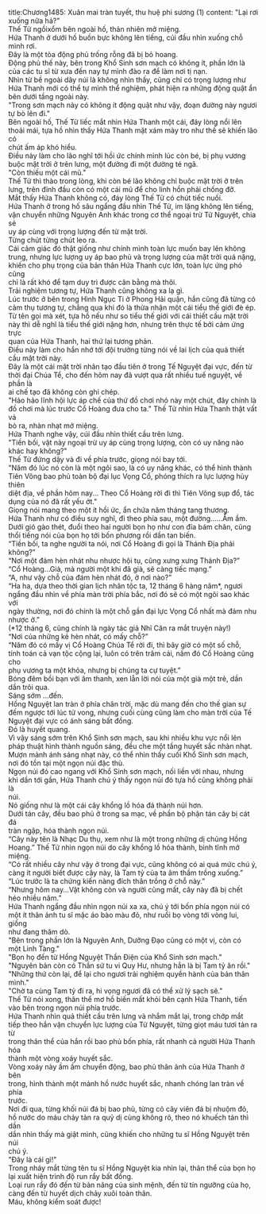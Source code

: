 title:Chương1485: Xuân mai tràn tuyết, thu huệ phi sương (1)
content:
"Lại rơi xuống nữa hả?"<br>Thế Tử ngồixổm bên ngoài hố, thản nhiên mở miệng.<br>Hứa Thanh ở dưới hố buồn bực không lên tiếng, cúi đầu nhìn xuống chỗ<br>mình rơi.<br>Đây là một tòa động phủ trống rỗng đã bị bỏ hoang.<br>Động phủ thế này, bên trong Khổ Sinh sơn mạch có không ít, phần lớn là<br>của các tu sĩ từ xưa đến nay tự mình đào ra để làm nơi tị nạn.<br>Nhìn từ bề ngoài dãy núi là không nhìn thấy, cũng chỉ có trọng lượng như<br>Hứa Thanh mới có thể tự mình thể nghiệm, phát hiện ra những động quật ẩn<br>bên dưới tầng ngoài này.<br>"Trong sơn mạch này có không ít động quật như vậy, đoạn đường này ngươi<br>tự bò lên đi."<br>Bên ngoài hố, Thế Tử liếc mắt nhìn Hứa Thanh một cái, đáy lòng nổi lên<br>thoải mái, tựa hồ nhìn thấy Hứa Thanh mặt xám mày tro như thế sẽ khiến lão có<br>chút ấm áp khó hiểu.<br>Điều này làm cho lão nghĩ tới hồi ức chính mình lúc còn bé, bị phụ vương<br>buộc mặt trời ở trên lưng, một đường đi một đường té ngã.<br>"Còn thiếu một cái mũ."<br>Thế Tử thì thào trong lòng, khi còn bé lão không chỉ buộc mặt trời ở trên<br>lưng, trên đỉnh đầu còn có một cái mũ để cho linh hồn phải chống đỡ.<br>Mắt thấy Hứa Thanh không có, đáy lòng Thế Tử có chút tiếc nuối.<br>Hứa Thanh ở trong hố sâu ngẩng đầu nhìn Thế Tử, im lặng không lên tiếng,<br>vận chuyển những Nguyên Anh khác trong cơ thể ngoại trừ Tử Nguyệt, chia sẻ<br>uy áp cùng với trọng lượng đến từ mặt trời.<br>Từng chút từng chút leo ra.<br>Cái cảm giác đó thật giống như chính mình toàn lực muốn bay lên không<br>trung, nhưng lực lượng uy áp bao phủ và trọng lượng của mặt trời quá nặng,<br>khiến cho phụ trọng của bản thân Hứa Thanh cực lớn, toàn lực ứng phó cũng<br>chỉ là rất khó để tạm duy trì được cân bằng mà thôi.<br>Trải nghiệm tương tự, Hứa Thanh cũng không xa lạ gì.<br>Lúc trước ở bên trong Hình Ngục Ti ở Phong Hải quận, hắn cũng đã từng có<br>cảm thụ tương tự, chẳng qua khi đó là thừa nhận một cái tiểu thế giới đè ép.<br>Từ tên gọi mà xét, tựa hồ nếu như so tiểu thế giới với cái thiết cầu mặt trời<br>này thì dễ nghĩ là tiểu thế giới nặng hơn, nhưng trên thực tế bởi cảm ứng trực<br>quan của Hứa Thanh, hai thứ lại tương phản.<br>Điều này làm cho hắn nhớ tới đội trưởng từng nói về lai lịch của quả thiết<br>cầu mặt trời này.<br>Đây là một cái mặt trời nhân tạo đầu tiên ở trong Tế Nguyệt đại vực, đến từ<br>thời đại Chúa Tể, cho đến hôm nay đã vượt qua rất nhiều tuế nguyệt, về phần là<br>ai chế tạo đã không còn ghi chép.<br>"Hảo hảo lĩnh hội lực áp chế của thứ đồ chơi nhỏ này một chút, đây chính là<br>đồ chơi mà lúc trước Cổ Hoàng đưa cho ta." Thế Tử nhìn Hứa Thanh thật vất vả<br>bò ra, nhàn nhạt mở miệng.<br>Hứa Thanh nghe vậy, cúi đầu nhìn thiết cầu trên lưng.<br>"Tiền bối, vật này ngoại trừ uy áp cùng trọng lượng, còn có uy năng nào<br>khác hay không?"<br>Thế Tử đứng dậy và đi về phía trước, giọng nói bay tới.<br>"Năm đó lúc nó còn là một ngôi sao, là có uy năng khác, có thể hình thành<br>Tiên Võng bao phủ toàn bộ đại lục Vọng Cổ, phóng thích ra lực lượng hủy thiên<br>diệt địa, về phần hôm nay... Theo Cổ Hoàng rời đi thì Tiên Võng sụp đổ, tác<br>dụng của nó đã rất yếu ớt."<br>Giọng nói mang theo một ít hồi ức, ẩn chứa năm tháng tang thương.<br>Hứa Thanh như có điều suy nghĩ, đi theo phía sau, một đường......Ầm ầm.<br>Dưới gió gào thét, đuổi theo hai người bọn họ như con đỉa bám chân, cũng<br>thổi tiếng nói của bọn họ tới bốn phương rồi dần tan biến.<br>“Tiền bối, ta nghe người ta nói, nơi Cổ Hoàng đi gọi là Thánh Địa phải<br>không?”<br>“Nơi một đám hèn nhát nhu nhược hội tụ, cũng xưng xưng Thánh Địa?”<br>“Cổ Hoàng…Già, mà người một khi đã già, sẽ càng tiếc mạng.”<br>“A, như vậy chỗ của đám hèn nhát đó, ở nơi nào?”<br>“Ha ha, dựa theo thời gian lịch nhân tộc ta, 12 tháng 6 hàng năm*, ngươi<br>ngẩng đầu nhìn về phía màn trời phía bắc, nơi đó sẽ có một ngôi sao khác với<br>ngày thường, nơi đó chính là một chỗ gần đại lực Vọng Cổ nhất mà đám nhu<br>nhược ở.”<br>(*12 tháng 6, cũng chính là ngày tác giả Nhĩ Căn ra mắt truyện này!)<br>“Nơi của những kẻ hèn nhát, có mấy chỗ?”<br>“Năm đó có mấy vị Cổ Hoàng Chúa Tể rời đi, thì bây giờ có một số chỗ,<br>tính toán cả vạn tộc cộng lại, luôn có trên trăm cái, năm đó Cổ Hoàng cũng cho<br>phụ vương ta một khỏa, nhưng bị chúng ta cự tuyệt.”<br>Bóng đêm bồi bạn với âm thanh, xen lẫn lời nói của một già một trẻ, dần<br>dần trôi qua.<br>Sáng sớm …đến.<br>Hồng Nguyệt lan tràn ở phía chân trời, mặc dù mang đến cho thế gian sự<br>đếm ngược tới lúc tử vong, nhưng cuối cùng cũng làm cho màn trời của Tế<br>Nguyệt đại vực có ánh sáng bất đồng.<br>Đó là huyết quang.<br>Vì vậy sáng sớm trên Khổ Sinh sơn mạch, sau khi nhiều khu vực nổi lên<br>pháp thuật hình thành nguồn sáng, đều che một tầng huyết sắc nhàn nhạt.<br>Mượn mảnh ánh sáng nhạt này, có thể nhìn thấy cuối Khổ Sinh sơn mạch,<br>nơi đó tồn tại một ngọn núi đặc thù.<br>Ngọn núi đó cao ngang với Khổ Sinh sơn mạch, nối liền với nhau, nhưng<br>khi dần tới gần, Hứa Thanh chú ý thấy ngọn núi đó tựa hồ cũng không phải là<br>núi.<br>Nó giống như là một cái cây khổng lồ hóa đá thành núi hơn.<br>Dưới tán cây, đều bao phủ ở trong sa mạc, về phần bộ phận tán cây bị cát đá<br>tràn ngập, hóa thành ngọn núi.<br>“Cây này tên là Nhạc Du thụ, xem như là một trong những dị chủng Hồng<br>Hoang.” Thế Tử nhìn ngọn núi do cây khổng lồ hóa thành, bình tĩnh mở miệng.<br>“Có rất nhiều cây như vậy ở trong đại vực, cũng không có ai quá mức chú ý,<br>càng ít người biết được cây này, là Tam tỷ của ta âm thầm trồng xuống.”<br>“Lúc trước là ta chứng kiến nàng đích thân trồng ở chỗ này.”<br>“Nhưng hôm nay…Vật không còn và người cũng mất, cây này đã bị chết<br>héo nhiều năm.”<br>Hứa Thanh ngẩng đầu nhìn ngọn núi xa xa, chú ý tới bốn phía ngọn núi có<br>một ít thân ảnh tu sĩ mặc áo bào màu đỏ, như ruồi bọ vòng tới vòng lui, giống<br>như đang thăm dò.<br>"Bên trong phần lớn là Nguyên Anh, Dưỡng Đạo cũng có một vị, còn có<br>một Linh Tàng."<br>"Bọn họ đến từ Hồng Nguyệt Thần Điện của Khổ Sinh sơn mạch."<br>"Nguyên bản còn có Thần sứ tu vi Quy Hư, nhưng hẳn là bị Tam tỷ ăn rồi."<br>"Những thứ còn lại, để lại cho ngươi trải nghiệm quyền hành của bản thân<br>mình."<br>"Chờ ta cùng Tam tỷ đi ra, hi vọng ngươi đã có thể xử lý sạch sẽ."<br>Thế Tử nói xong, thân thể mơ hồ biến mất khỏi bên cạnh Hứa Thanh, tiến<br>vào bên trong ngọn núi phía trước.<br>Hứa Thanh nhìn quả thiết cầu trên lưng và nhắm mắt lại, trong chớp mắt<br>tiếp theo hắn vận chuyển lực lượng của Tử Nguyệt, từng giọt máu tươi tản ra từ<br>trong thân thể của hắn rồi bao phủ bốn phía, rất nhanh cả người Hứa Thanh hóa<br>thành một vòng xoáy huyết sắc.<br>Vòng xoáy này ầm ầm chuyển động, bao phủ thân ảnh của Hứa Thanh ở bên<br>trong, hình thành một mảnh hồ nước huyết sắc, nhanh chóng lan tràn về phía<br>trước.<br>Nơi đi qua, từng khối núi đá bị bao phủ, từng cỏ cây viên đá bị nhuộm đỏ,<br>hồ nước do máu chảy tản ra quỷ dị cùng không rõ, theo nó khuếch tán thì dần<br>dần nhìn thấy mà giật mình, cũng khiến cho những tu sĩ Hồng Nguyệt trên núi<br>chú ý.<br>"Đây là cái gì!"<br>Trong nháy mắt từng tên tu sĩ Hồng Nguyệt kia nhìn lại, thân thể của bọn họ<br>lại xuất hiện trình độ run rẩy bất đồng.<br>Loại run rẩy đó đến từ bản năng của sinh mệnh, đến từ tín ngưỡng của họ,<br>càng đến từ huyết dịch chảy xuôi toàn thân.<br>Máu, không kiểm soát được!